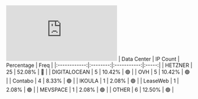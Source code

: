 ![Diagramm](https://github.com/obajay/StateSync-snapshots/blob/main/Projects/Realio/1/README.md)
| Data Center | IP Count | Percentage | Freq |
|:------------:|:--------:|:-----------:|:-----:|
| HETZNER | 25 | 52.08% | 🔴 |
| DIGITALOCEAN | 5 | 10.42% | 🟢 |
| OVH | 5 | 10.42% | 🟢 |
| Contabo | 4 | 8.33% | 🟢 |
| IKOULA | 1 | 2.08% | 🟢 |
| LeaseWeb | 1 | 2.08% | 🟢 |
| MEVSPACE | 1 | 2.08% | 🟢 |
| OTHER | 6 | 12.50% | 🟢 |